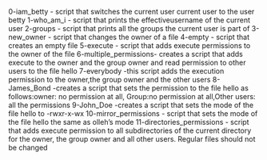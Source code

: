 0-iam_betty - script that switches the current user current user to the user betty
1-who_am_i - script that prints the effectiveusername of the current user
2-groups - script that prints all the groups the current user is part of
3-new_owner - script that changes the owner of a file
4-empty - script that creates an empty file
5-execute - script that adds execute permissions to the owner of the file
6-multiple_permissions- creates a script that adds execute to the owner and the group owner and read permission to other users to the file hello
7-everybody -this script adds the execution permission to the owner,the group owner and the other users
8-James_Bond -creates a script that sets the permission to the file hello as follows:owner: no permission at all, Group:no permission at all,Other users: all the permissions
9-John_Doe -creates a script that sets the mode of the file hello to -rwxr-x-wx
10-mirror_permissions -  script that sets the mode of the file hello the same as olleh’s mode
11-directories_permissions - script that adds execute permission to all subdirectories of the current directory for the owner, the group owner and all other users. Regular files should not be changed
